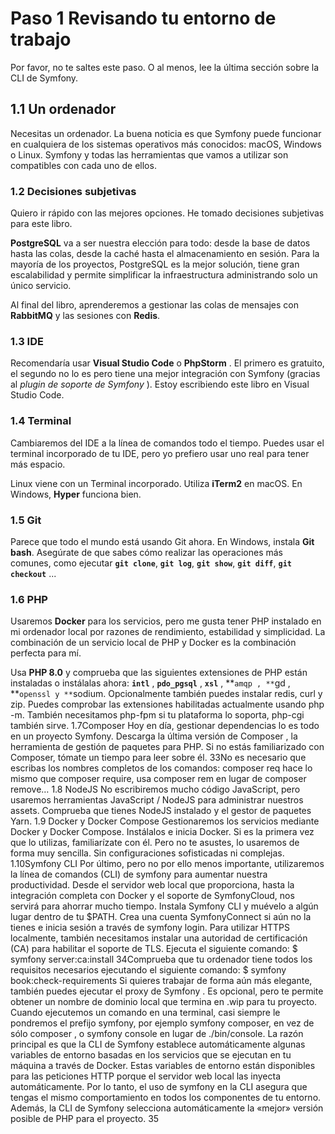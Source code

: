 # Paso 1 Revisando tu entorno de trabajo

Por favor, no te saltes este paso. O al menos, lee la última sección sobre la CLI de Symfony.

## 1.1 Un ordenador

Necesitas un ordenador. La buena noticia es que Symfony puede funcionar en cualquiera de los sistemas operativos más conocidos:
macOS, Windows o Linux. Symfony y todas las herramientas que vamos a utilizar son compatibles con cada uno de ellos.

### 1.2 Decisiones subjetivas

Quiero ir rápido con las mejores opciones. He tomado decisiones subjetivas para este libro.

**PostgreSQL** va a ser nuestra elección para todo: desde la base de datos hasta las colas, desde la caché hasta el almacenamiento en sesión. Para
la mayoría de los proyectos, PostgreSQL es la mejor solución, tiene gran escalabilidad y permite simplificar la infraestructura administrando solo
un único servicio.

Al final del libro, aprenderemos a gestionar las colas de mensajes con **RabbitMQ** y las sesiones con **Redis**.

### 1.3 IDE

Recomendaría usar **Visual Studio Code** o **PhpStorm** . El primero es gratuito, el segundo no lo es pero tiene una mejor integración con
Symfony (gracias al *plugin de soporte de Symfony* ). Estoy escribiendo este libro en Visual Studio Code.

### 1.4 Terminal

Cambiaremos del IDE a la línea de comandos todo el tiempo. Puedes usar el terminal incorporado de tu IDE, pero yo prefiero usar uno real para
tener más espacio.

Linux viene con un Terminal incorporado. Utiliza **iTerm2** en macOS. En Windows, **Hyper** funciona bien.

### 1.5 Git

Parece que todo el mundo está usando Git ahora. En Windows, instala **Git bash**. Asegúrate de que sabes cómo realizar las operaciones más comunes,
como ejecutar **`git clone`**, **`git log`**, **`git show`**, **`git diff`**, **`git checkout`** ...

### 1.6 PHP

Usaremos **Docker** para los servicios, pero me gusta tener PHP instalado en mi ordenador local por razones de rendimiento, estabilidad y
simplicidad. La combinación de un servicio local de PHP y Docker es la combinación perfecta para mí.

Usa **PHP 8.0** y comprueba que las siguientes extensiones de PHP están instaladas o instálalas ahora: **`intl`** , **`pdo_pgsql`** , **`xsl`** , **`amqp , **`gd , **`openssl y
**`sodium. Opcionalmente también puedes instalar redis, curl y zip.
Puedes comprobar las extensiones habilitadas actualmente usando php
-m.
También necesitamos php-fpm si tu plataforma lo soporta, php-cgi
también sirve.
1.7Composer
Hoy en día, gestionar dependencias lo es todo en un proyecto Symfony.
Descarga la última versión de Composer , la herramienta de gestión de
paquetes para PHP.
Si no estás familiarizado con Composer, tómate un tiempo para leer sobre
él.
33No es necesario que escribas los nombres completos de los comandos:
composer req hace lo mismo que composer require, usa composer rem en
lugar de composer remove…
1.8 NodeJS
No escribiremos mucho código JavaScript, pero usaremos herramientas
JavaScript / NodeJS para administrar nuestros assets. Comprueba que
tienes NodeJS instalado y el gestor de paquetes Yarn.
1.9 Docker y Docker Compose
Gestionaremos los servicios mediante Docker y Docker Compose.
Instálalos e inicia Docker. Si es la primera vez que lo utilizas, familiarízate
con él. Pero no te asustes, lo usaremos de forma muy sencilla. Sin
configuraciones sofisticadas ni complejas.
1.10Symfony CLI
Por último, pero no por ello menos importante, utilizaremos la línea de
comandos (CLI) de symfony para aumentar nuestra productividad. Desde
el servidor web local que proporciona, hasta la integración completa con
Docker y el soporte de SymfonyCloud, nos servirá para ahorrar mucho
tiempo.
Instala Symfony CLI y muévelo a algún lugar dentro de tu $PATH. Crea
una cuenta SymfonyConnect si aún no la tienes e inicia sesión a través de
symfony login.
Para utilizar HTTPS localmente, también necesitamos instalar una
autoridad de certificación (CA) para habilitar el soporte de TLS. Ejecuta el
siguiente comando:
$ symfony server:ca:install
34Comprueba que tu ordenador tiene todos los requisitos necesarios
ejecutando el siguiente comando:
$ symfony book:check-requirements
Si quieres trabajar de forma aún más elegante, también puedes ejecutar el
proxy de Symfony . Es opcional, pero te permite obtener un nombre de
dominio local que termina en .wip para tu proyecto.
Cuando ejecutemos un comando en una terminal, casi siempre le
pondremos el prefijo symfony, por ejemplo symfony composer, en vez de
sólo composer , o symfony console en lugar de ./bin/console.
La razón principal es que la CLI de Symfony establece automáticamente
algunas variables de entorno basadas en los servicios que se ejecutan
en tu máquina a través de Docker. Estas variables de entorno están
disponibles para las peticiones HTTP porque el servidor web local las
inyecta automáticamente. Por lo tanto, el uso de symfony en la CLI
asegura que tengas el mismo comportamiento en todos los componentes
de tu entorno.
Además, la CLI de Symfony selecciona automáticamente la «mejor»
versión posible de PHP para el proyecto.
35
